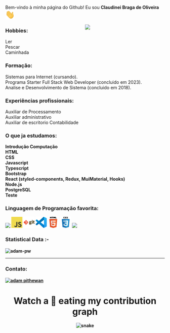  
 
Bem-vindo à minha página do Github! Eu sou <strong> Claudinei Braga de Oliveira </strong> 
<img src="https://raw.githubusercontent.com/ABSphreak/ABSphreak/master/gifs/Hi.gif" width="30px">
<br>

<img src="https://user-images.githubusercontent.com/89788120/167628634-549d2bdd-609e-4275-85af-1e1974da64ca.gif" width="50%" align="right" />

### Hobbies:
Ler <br>
Pescar <br>
Caminhada <br>
### Formação:
Sistemas para Internet (cursando).<br>
Programa Starter Full Stack Web Developer (concluido em 2023).<br>
Analise e Desenvolvimento de Sistema (concluido em 2018). <br>

### Experiências profissionais:
  Auxiliar de Processamento <br>
  Auxiliar administrativo <br>
  Auxiliar de escritorio Contabilidade<b>
 
 ### O que ja estudamos:
  Introdução Computação <br>
  HTML<br>
  CSS<br>
  Javascript<br>
  Typescript<br>
  Bootstrap<br>
  React (styled-components, Redux, MuiMaterial, Hooks)<br>
  Node.js<br>
  PostgreSQL<br>
  Teste<br>
  
### Linguagem de Programação favorita:

<code><img height="35rem" src="https://cdn4.iconfinder.com/data/icons/logos-3/600/React.js_logo-512.png" /></code>
<code><img height="35rem" src="https://raw.githubusercontent.com/github/explore/80688e429a7d4ef2fca1e82350fe8e3517d3494d/topics/javascript/javascript.png"></code>
<code><img height="35rem" src="https://raw.githubusercontent.com/github/explore/80688e429a7d4ef2fca1e82350fe8e3517d3494d/topics/git/git.png"></code>
<code><img alt="Visual Studio Code" height="35rem" src="https://raw.githubusercontent.com/github/explore/80688e429a7d4ef2fca1e82350fe8e3517d3494d/topics/visual-studio-code/visual-studio-code.png" /></code>
<code><img alt="HTML5" height="35rem" src="https://raw.githubusercontent.com/github/explore/80688e429a7d4ef2fca1e82350fe8e3517d3494d/topics/html/html.png" /></code>
<code><img alt="CSS3" height="35rem" src="https://raw.githubusercontent.com/github/explore/80688e429a7d4ef2fca1e82350fe8e3517d3494d/topics/css/css.png" /></code>
<code><img height="35rem" src="https://img.icons8.com/color/2x/bootstrap.png" /></code>

  
  <h3>Statistical Data :-</h3>
<p><img align="center"
    src="https://github-readme-stats.vercel.app/api/top-langs?username=claudinei05&show_icons=true&locale=en&bg_color=0d1117&text_color=ffffff&layout=compact"
    alt="adam-pw" 
    bg_color=#808080/></p>
 
<hr>
 

<h3 align="left">Contato:</h3>
<p align="left">
  <a href="https://www.linkedin.com/in/claudinei-braga-de-oliveira-426292210/"><img align="center"
      src="https://raw.githubusercontent.com/rahuldkjain/github-profile-readme-generator/master/src/images/icons/Social/linked-in-alt.svg"
      alt="adam pithewan" height="30" width="40" /></a>
 
 
 <h1 align = 'Center'>Watch a 🐍 eating my contribution graph</h1>
<p align="center">
  <img src="https://github.com/rock12231/rock12231/blob/output/github-contribution-grid-snake.svg" alt="snake"></center>
</p>
